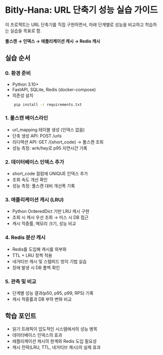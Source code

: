 # Bitly-Hana: URL 단축기 성능 실습 가이드

이 프로젝트는 URL 단축기를 직접 구현하면서, 아래 단계별로 성능을 비교하고 학습하는 실습을 목표로 함.

**풀스캔 → 인덱스 → 애플리케이션 캐시 → Redis 캐시**

## 실습 순서

### 0. 환경 준비

-   Python 3.10+
-   FastAPI, SQLite, Redis (docker-compose)
-   의존성 설치

```bash
    pip install -r requirements.txt
```

### 1. 풀스캔 베이스라인

-   url_mapping 테이블 생성 (인덱스 없음)
-   단축 생성 API: POST /urls
-   리디렉션 API: GET /{short_code} → 풀스캔 조회
-   성능 측정: wrk/hey로 p95 지연시간 기록

### 2. 데이터베이스 인덱스 추가

-   short_code 컬럼에 UNIQUE 인덱스 추가
-   조회 속도 개선 확인
-   성능 측정: 풀스캔 대비 개선폭 기록

### 3. 애플리케이션 캐시 (LRU)

-   Python OrderedDict 기반 LRU 캐시 구현
-   조회 시 캐시 우선 조회 → 미스 시 DB 접근
-   캐시 적중률, 메모리 크기, 성능 비교

### 4. Redis 분산 캐시

-   Redis를 도입해 캐시를 외부화
-   TTL + LRU 정책 적용
-   네거티브 캐시 및 스탬피드 방지 기법 실습
-   장애 발생 시 DB 폴백 확인

### 5. 관측 및 비교

-   단계별 성능 결과(p50, p95, p99, RPS) 기록
-   캐시 적중률과 DB 부하 변화 비교

## 학습 포인트

-   읽기 트래픽이 압도적인 시스템에서의 성능 병목
-   데이터베이스 인덱스의 효과
-   애플리케이션 캐시의 한계와 Redis 도입 필요성
-   캐시 전략(LRU, TTL, 네거티브 캐시)의 실제 효과
